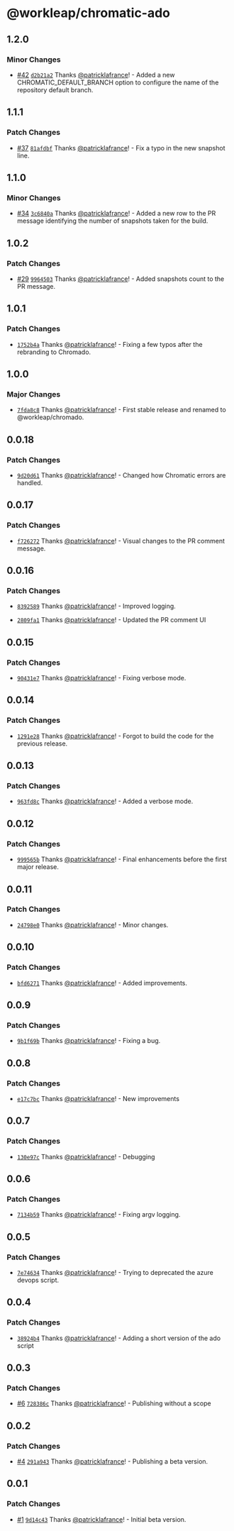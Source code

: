 # @workleap/chromatic-ado

## 1.2.0

### Minor Changes

- [#42](https://github.com/gsoft-inc/wl-chromado/pull/42) [`d2b21a2`](https://github.com/gsoft-inc/wl-chromado/commit/d2b21a217f722591271dfca78ca3aa124ab5f427) Thanks [@patricklafrance](https://github.com/patricklafrance)! - Added a new CHROMATIC_DEFAULT_BRANCH option to configure the name of the repository default branch.

## 1.1.1

### Patch Changes

- [#37](https://github.com/gsoft-inc/wl-chromado/pull/37) [`81afdbf`](https://github.com/gsoft-inc/wl-chromado/commit/81afdbfaafb35fa651c0f99e7589878ab3aa46e3) Thanks [@patricklafrance](https://github.com/patricklafrance)! - Fix a typo in the new snapshot line.

## 1.1.0

### Minor Changes

- [#34](https://github.com/gsoft-inc/wl-chromado/pull/34) [`3c6840a`](https://github.com/gsoft-inc/wl-chromado/commit/3c6840a5f8ed3b9337693cff4f9bfaac550d547e) Thanks [@patricklafrance](https://github.com/patricklafrance)! - Added a new row to the PR message identifying the number of snapshots taken for the build.

## 1.0.2

### Patch Changes

- [#29](https://github.com/gsoft-inc/wl-chromado/pull/29) [`9964503`](https://github.com/gsoft-inc/wl-chromado/commit/9964503c1d7bcf72de5f2fd1e3a53862e8e436b4) Thanks [@patricklafrance](https://github.com/patricklafrance)! - Added snapshots count to the PR message.

## 1.0.1

### Patch Changes

- [`1752b4a`](https://github.com/gsoft-inc/wl-chromado/commit/1752b4aab74843ce3054edbc4456697fd6cbbde7) Thanks [@patricklafrance](https://github.com/patricklafrance)! - Fixing a few typos after the rebranding to Chromado.

## 1.0.0

### Major Changes

- [`7fda8c8`](https://github.com/gsoft-inc/wl-chromado/commit/7fda8c8863b254ee7b48110dbf506515ec1cb01f) Thanks [@patricklafrance](https://github.com/patricklafrance)! - First stable release and renamed to @workleap/chromado.

## 0.0.18

### Patch Changes

- [`9d20d61`](https://github.com/gsoft-inc/wl-chromatic-ado/commit/9d20d613bbc3ecaf68bada4425e0c030d7329ab7) Thanks [@patricklafrance](https://github.com/patricklafrance)! - Changed how Chromatic errors are handled.

## 0.0.17

### Patch Changes

- [`f726272`](https://github.com/gsoft-inc/wl-chromatic-ado/commit/f726272d872e87a24b32e1112cc78501ffc75a31) Thanks [@patricklafrance](https://github.com/patricklafrance)! - Visual changes to the PR comment message.

## 0.0.16

### Patch Changes

- [`8392589`](https://github.com/gsoft-inc/wl-chromatic-ado/commit/8392589ffdcdfac4b8840f344f007615dce71af6) Thanks [@patricklafrance](https://github.com/patricklafrance)! - Improved logging.

- [`2809fa1`](https://github.com/gsoft-inc/wl-chromatic-ado/commit/2809fa11bc388e9e36f2eb9a0073c190331a6885) Thanks [@patricklafrance](https://github.com/patricklafrance)! - Updated the PR comment UI

## 0.0.15

### Patch Changes

- [`90431e7`](https://github.com/gsoft-inc/wl-chromatic-ado/commit/90431e715fe10851c15e5fe8254725459d3cb563) Thanks [@patricklafrance](https://github.com/patricklafrance)! - Fixing verbose mode.

## 0.0.14

### Patch Changes

- [`1291e28`](https://github.com/gsoft-inc/wl-chromatic-ado/commit/1291e2838997a9b60aa012a09e978c07cd97714d) Thanks [@patricklafrance](https://github.com/patricklafrance)! - Forgot to build the code for the previous release.

## 0.0.13

### Patch Changes

- [`963fd8c`](https://github.com/gsoft-inc/wl-chromatic-ado/commit/963fd8c903306317266b063895b346ba15476eb8) Thanks [@patricklafrance](https://github.com/patricklafrance)! - Added a verbose mode.

## 0.0.12

### Patch Changes

- [`999565b`](https://github.com/gsoft-inc/wl-chromatic-ado/commit/999565b5e21a1b1fe2e5e8e07c2a6d64a652957a) Thanks [@patricklafrance](https://github.com/patricklafrance)! - Final enhancements before the first major release.

## 0.0.11

### Patch Changes

- [`24798e0`](https://github.com/gsoft-inc/wl-chromatic-ado/commit/24798e0a19dbf31ef8f8ce6288e2dcc522dea056) Thanks [@patricklafrance](https://github.com/patricklafrance)! - Minor changes.

## 0.0.10

### Patch Changes

- [`bfd6271`](https://github.com/gsoft-inc/wl-chromatic-ado/commit/bfd6271c2e83f33d41f08d000d097cb52c7e19f9) Thanks [@patricklafrance](https://github.com/patricklafrance)! - Added improvements.

## 0.0.9

### Patch Changes

- [`9b1f69b`](https://github.com/gsoft-inc/wl-chromatic-ado/commit/9b1f69beb858d8f02fd222e13f0da7719c70c814) Thanks [@patricklafrance](https://github.com/patricklafrance)! - Fixing a bug.

## 0.0.8

### Patch Changes

- [`e17c7bc`](https://github.com/gsoft-inc/wl-chromatic-ado/commit/e17c7bcd8c5a5681881d8414975851a039a22259) Thanks [@patricklafrance](https://github.com/patricklafrance)! - New improvements

## 0.0.7

### Patch Changes

- [`130e97c`](https://github.com/gsoft-inc/wl-chromatic-ado/commit/130e97cc6a42902a4747c2f8114eea03121198ac) Thanks [@patricklafrance](https://github.com/patricklafrance)! - Debugging

## 0.0.6

### Patch Changes

- [`7134b59`](https://github.com/gsoft-inc/wl-chromatic-ado/commit/7134b59ae38d7d0217eb34cc126a7f19b7b27c60) Thanks [@patricklafrance](https://github.com/patricklafrance)! - Fixing argv logging.

## 0.0.5

### Patch Changes

- [`7e74634`](https://github.com/gsoft-inc/wl-chromatic-ado/commit/7e746349f719416838589d0ae05ab294206af56a) Thanks [@patricklafrance](https://github.com/patricklafrance)! - Trying to deprecated the azure devops script.

## 0.0.4

### Patch Changes

- [`38924b4`](https://github.com/gsoft-inc/wl-chromatic-ado/commit/38924b4586af91cf254fbe29f1143cc50c29f0b2) Thanks [@patricklafrance](https://github.com/patricklafrance)! - Adding a short version of the ado script

## 0.0.3

### Patch Changes

- [#6](https://github.com/gsoft-inc/wl-chromatic-ado/pull/6) [`728386c`](https://github.com/gsoft-inc/wl-chromatic-ado/commit/728386c13e85ccdf555483153db3b2b12b0478ea) Thanks [@patricklafrance](https://github.com/patricklafrance)! - Publishing without a scope

## 0.0.2

### Patch Changes

- [#4](https://github.com/gsoft-inc/wl-chromatic-ado/pull/4) [`291a943`](https://github.com/gsoft-inc/wl-chromatic-ado/commit/291a943175369787c8b9e7a2ccee598163614b4c) Thanks [@patricklafrance](https://github.com/patricklafrance)! - Publishing a beta version.

## 0.0.1

### Patch Changes

- [#1](https://github.com/gsoft-inc/wl-chromatic-ado/pull/1) [`9d14c43`](https://github.com/gsoft-inc/wl-chromatic-ado/commit/9d14c43390c940f5396e728d6990a4ad221da1aa) Thanks [@patricklafrance](https://github.com/patricklafrance)! - Initial beta version.
